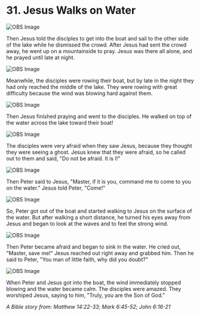 # 31. Jesus Walks on Water

![OBS Image](https://cdn.door43.org/obs/jpg/360px/obs-en-31-01.jpg)

Then Jesus told the disciples to get into the boat and sail to the other side of the lake while he dismissed the crowd. After Jesus had sent the crowd away, he went up on a mountainside to pray. Jesus was there all alone, and he prayed until late at night.

![OBS Image](https://cdn.door43.org/obs/jpg/360px/obs-en-31-02.jpg)

Meanwhile, the disciples were rowing their boat, but by late in the night they had only reached the middle of the lake. They were rowing with great difficulty because the wind was blowing hard against them. 

![OBS Image](https://cdn.door43.org/obs/jpg/360px/obs-en-31-03.jpg)

Then Jesus finished praying and went to the disciples. He walked on top of the water across the lake toward their boat!

![OBS Image](https://cdn.door43.org/obs/jpg/360px/obs-en-31-04.jpg)

The disciples were very afraid when they saw Jesus, because they thought they were seeing a ghost. Jesus knew that they were afraid, so he called out to them and said, "Do not be afraid. It is I!"

![OBS Image](https://cdn.door43.org/obs/jpg/360px/obs-en-31-05.jpg)

Then Peter said to Jesus, "Master, if it is you, command me to come to you on the water." Jesus told Peter, "Come!"

![OBS Image](https://cdn.door43.org/obs/jpg/360px/obs-en-31-06.jpg)

So, Peter got out of the boat and started walking to Jesus on the surface of the water. But after walking a short distance, he turned his eyes away from Jesus and began to look at the waves and to feel the strong wind.

![OBS Image](https://cdn.door43.org/obs/jpg/360px/obs-en-31-07.jpg)

Then Peter became afraid and began to sink in the water. He cried out, "Master, save me!" Jesus reached out right away and grabbed him. Then he said to Peter, "You man of little faith, why did you doubt?"

![OBS Image](https://cdn.door43.org/obs/jpg/360px/obs-en-31-08.jpg)

When Peter and Jesus got into the boat, the wind immediately stopped blowing and the water became calm. The disciples were amazed. They worshiped Jesus, saying to him, "Truly, you are the Son of God."

_A Bible story from: Matthew 14:22-33; Mark 6:45-52; John 6:16-21_
